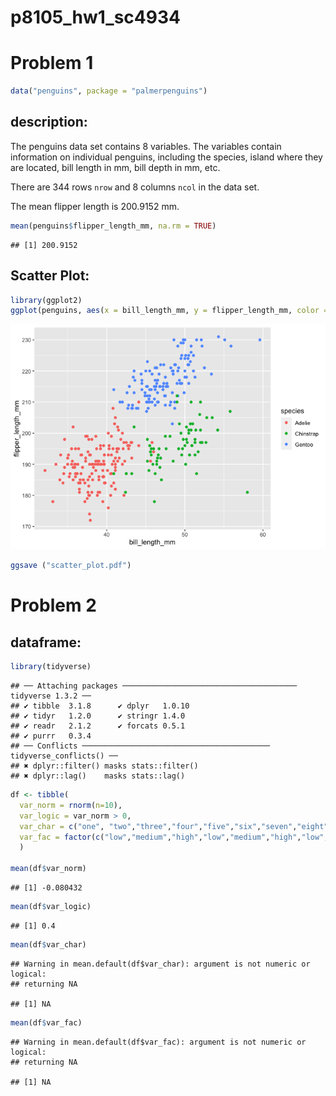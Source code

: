 p8105_hw1_sc4934
================

# Problem 1

``` r
data("penguins", package = "palmerpenguins")
```

## description:

The penguins data set contains 8 variables. The variables contain
information on individual penguins, including the species, island where
they are located, bill length in mm, bill depth in mm, etc.

There are 344 rows `nrow` and 8 columns `ncol` in the data set.

The mean flipper length is 200.9152 mm.

``` r
mean(penguins$flipper_length_mm, na.rm = TRUE)
```

    ## [1] 200.9152

## Scatter Plot:

``` r
library(ggplot2)
ggplot(penguins, aes(x = bill_length_mm, y = flipper_length_mm, color = species)) + geom_point()
```

![](p8105_hw1_sc4934_files/figure-gfm/chunk_scatterplot-1.png)<!-- -->

``` r
ggsave ("scatter_plot.pdf")
```

# Problem 2

## dataframe:

``` r
library(tidyverse)
```

    ## ── Attaching packages ─────────────────────────────────────── tidyverse 1.3.2 ──
    ## ✔ tibble  3.1.8      ✔ dplyr   1.0.10
    ## ✔ tidyr   1.2.0      ✔ stringr 1.4.0 
    ## ✔ readr   2.1.2      ✔ forcats 0.5.1 
    ## ✔ purrr   0.3.4      
    ## ── Conflicts ────────────────────────────────────────── tidyverse_conflicts() ──
    ## ✖ dplyr::filter() masks stats::filter()
    ## ✖ dplyr::lag()    masks stats::lag()

``` r
df <- tibble(
  var_norm = rnorm(n=10),
  var_logic = var_norm > 0,
  var_char = c("one", "two","three","four","five","six","seven","eight","nine","ten"),
  var_fac = factor(c("low","medium","high","low","medium","high","low","medium","high", "low" ))
  )

mean(df$var_norm)
```

    ## [1] -0.080432

``` r
mean(df$var_logic)
```

    ## [1] 0.4

``` r
mean(df$var_char)
```

    ## Warning in mean.default(df$var_char): argument is not numeric or logical:
    ## returning NA

    ## [1] NA

``` r
mean(df$var_fac)
```

    ## Warning in mean.default(df$var_fac): argument is not numeric or logical:
    ## returning NA

    ## [1] NA
